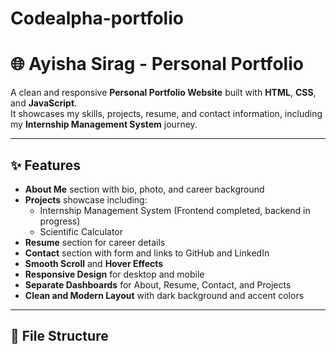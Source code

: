 # Codealpha-portfolio
# 🌐 Ayisha Sirag - Personal Portfolio

A clean and responsive **Personal Portfolio Website** built with **HTML**, **CSS**, and **JavaScript**.  
It showcases my skills, projects, resume, and contact information, including my **Internship Management System** journey.

---

## ✨ Features

- **About Me** section with bio, photo, and career background
- **Projects** showcase including:
  - Internship Management System (Frontend completed, backend in progress)
  - Scientific Calculator
- **Resume** section for career details
- **Contact** section with form and links to GitHub and LinkedIn
- **Smooth Scroll** and **Hover Effects**
- **Responsive Design** for desktop and mobile
- **Separate Dashboards** for About, Resume, Contact, and Projects
- **Clean and Modern Layout** with dark background and accent colors

---

## 📂 File Structure

